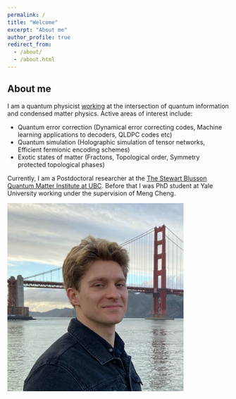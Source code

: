 ```yaml
---
permalink: /
title: "Welcome"
excerpt: "About me"
author_profile: true
redirect_from: 
  - /about/
  - /about.html
---
```


## About me

I am a quantum physicist [working](https://scholar.google.com/citations?user=fgjI_voAAAAJ&hl=en) at the intersection of quantum information and condensed matter physics. Active areas of interest include:
* Quantum error correction (Dynamical error correcting codes, Machine learning applications to decoders, QLDPC codes etc)
* Quantum simulation (Holographic simulation of tensor networks, Efficient fermionic encoding schemes)
* Exotic states of matter (Fractons, Topological order, Symmetry protected topological phases)


Currently, I am a Postdoctoral researcher at the [The Stewart Blusson Quantum Matter Institute at UBC](https://qmi.ubc.ca/). Before that I was PhD student at Yale University working under the supervision of Meng Cheng.



<img src="IMG_9284.JPG" alt="drawing" width="400"/>
